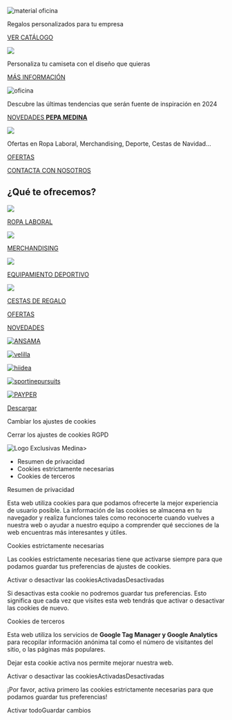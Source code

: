 ![material oficina](https://pepamedina.es/wp-content/uploads/2021/03/material-oficina.jpg)

Regalos personalizados para tu empresa

[VER CATÁLOGO](https://pepamedina.es/wp-content/uploads/catalogos/Catalogo_hidea_2023.pdf)

![](https://pepamedina.es/wp-content/uploads/2022/03/Disena-tu-camiseta-2.png)

Personaliza tu camiseta con el diseño que quieras

[MÁS INFORMACIÓN](https://pepamedina.es/disena-tu-camiseta/)

![oficina](https://pepamedina.es/wp-content/uploads/2022/01/oficina.jpg)

Descubre las últimas tendencias que serán fuente de inspiración en 2024

[NOVEDADES **PEPA MEDINA**](https://pepamedina.es/novedades/)

![](https://pepamedina.es/wp-content/uploads/2021/03/tecnologia.jpg)

Ofertas en Ropa Laboral, Merchandising, Deporte, Cestas de Navidad…

[OFERTAS](https://pepamedina.es/que-te-ofrecemos/ofertas/)

[CONTACTA CON NOSOTROS](https://pepamedina.es/contacto/)

## ¿Qué te ofrecemos?

![](https://pepamedina.es/wp-content/uploads/2021/03/ropa-laboral.jpg)

[ROPA LABORAL](https://pepamedina.es/que-te-ofrecemos/ropa-laboral/)

![](https://pepamedina.es/wp-content/uploads/2021/03/merchandising.jpg)

[MERCHANDISING](https://pepamedina.es/que-te-ofrecemos/merchandising/)

![](https://pepamedina.es/wp-content/uploads/2021/03/equipamiento-deportivo.jpg)

[EQUIPAMIENTO DEPORTIVO](https://pepamedina.es/que-te-ofrecemos/equipamiento-deportivo/)

![](https://pepamedina.es/wp-content/uploads/2021/03/cesta-regalo.jpg)

[CESTAS DE REGALO](https://pepamedina.es/que-te-ofrecemos/cestas-de-navidad/)

[OFERTAS](https://pepamedina.es/ofertas/)

[NOVEDADES](https://pepamedina.es/novedades/)

[![ANSAMA](https://pepamedina.es/wp-content/uploads/2021/03/ansama.png)](https://www.ansamagourmet.com/)

[![velilla](https://pepamedina.es/wp-content/uploads/2021/03/logo-velilla.png)](https://www.velillaconfeccion.com/)

[![hiidea](https://pepamedina.es/wp-content/uploads/2021/03/logo-hidea.png)](https://www.hideagifts.com/)

[![sportinepursuits](https://pepamedina.es/wp-content/uploads/2021/03/logo-sportinepursuits.png)](https://sportingpursuits.es/)

[![PAYPER](https://pepamedina.es/wp-content/uploads/2021/03/logo-payper.png)](https://www.payperwear.com/)

[Descargar](https://pepamedina.es/# "Descargar")

Cambiar los ajustes de cookies

Cerrar los ajustes de cookies RGPD

![Logo Exclusivas Medina>](https://pepamedina.es/wp-content/uploads/2021/03/xlogo-exclusivas-medina.png.pagespeed.ic.h4iNO1QHjG.webp)

- Resumen de privacidad
- Cookies estrictamente necesarias
- Cookies de terceros

Resumen de privacidad

Esta web utiliza cookies para que podamos ofrecerte la mejor experiencia de usuario posible. La información de las cookies se almacena en tu navegador y realiza funciones tales como reconocerte cuando vuelves a nuestra web o ayudar a nuestro equipo a comprender qué secciones de la web encuentras más interesantes y útiles.

Cookies estrictamente necesarias

Las cookies estrictamente necesarias tiene que activarse siempre para que podamos guardar tus preferencias de ajustes de cookies.

Activar o desactivar las cookiesActivadasDesactivadas

Si desactivas esta cookie no podremos guardar tus preferencias. Esto significa que cada vez que visites esta web tendrás que activar o desactivar las cookies de nuevo.

Cookies de terceros

Esta web utiliza los servicios de **Google Tag Manager y Google Analytics** para recopilar información anónima tal como el número de visitantes del sitio, o las páginas más populares.

Dejar esta cookie activa nos permite mejorar nuestra web.

Activar o desactivar las cookiesActivadasDesactivadas

¡Por favor, activa primero las cookies estrictamente necesarias para que podamos guardar tus preferencias!

Activar todoGuardar cambios